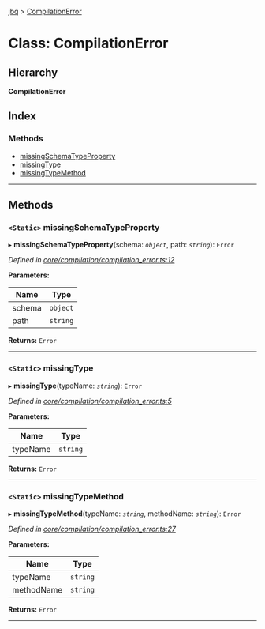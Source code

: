 [jbq](../README.md) > [CompilationError](../classes/compilationerror.md)

# Class: CompilationError

## Hierarchy

**CompilationError**

## Index

### Methods

* [missingSchemaTypeProperty](compilationerror.md#missingschematypeproperty)
* [missingType](compilationerror.md#missingtype)
* [missingTypeMethod](compilationerror.md#missingtypemethod)

---

## Methods

<a id="missingschematypeproperty"></a>

### `<Static>` missingSchemaTypeProperty

▸ **missingSchemaTypeProperty**(schema: *`object`*, path: *`string`*): `Error`

*Defined in [core/compilation/compilation_error.ts:12](https://github.com/krnik/vjs-validator/blob/15e769b/src/core/compilation/compilation_error.ts#L12)*

**Parameters:**

| Name | Type |
| ------ | ------ |
| schema | `object` |
| path | `string` |

**Returns:** `Error`

___
<a id="missingtype"></a>

### `<Static>` missingType

▸ **missingType**(typeName: *`string`*): `Error`

*Defined in [core/compilation/compilation_error.ts:5](https://github.com/krnik/vjs-validator/blob/15e769b/src/core/compilation/compilation_error.ts#L5)*

**Parameters:**

| Name | Type |
| ------ | ------ |
| typeName | `string` |

**Returns:** `Error`

___
<a id="missingtypemethod"></a>

### `<Static>` missingTypeMethod

▸ **missingTypeMethod**(typeName: *`string`*, methodName: *`string`*): `Error`

*Defined in [core/compilation/compilation_error.ts:27](https://github.com/krnik/vjs-validator/blob/15e769b/src/core/compilation/compilation_error.ts#L27)*

**Parameters:**

| Name | Type |
| ------ | ------ |
| typeName | `string` |
| methodName | `string` |

**Returns:** `Error`

___

